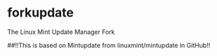 # forkupdate
The Linux Mint Update Manager Fork

##!!This is based on Mintupdate from linuxmint/mintupdate in GitHub!!
